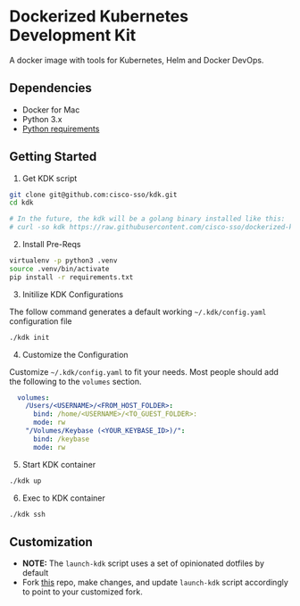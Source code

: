 Dockerized Kubernetes Development Kit
===

A docker image with tools for Kubernetes, Helm and Docker DevOps.

## Dependencies

* Docker for Mac
* Python 3.x
* [Python requirements](requirements.txt)

## Getting Started

1. Get KDK script

```bash
git clone git@github.com:cisco-sso/kdk.git
cd kdk

# In the future, the kdk will be a golang binary installed like this:
# curl -so kdk https://raw.githubusercontent.com/cisco-sso/dockerized-k8s-devkit/master/kdk && chmod +x kdk
```

2. Install Pre-Reqs

```bash
virtualenv -p python3 .venv
source .venv/bin/activate
pip install -r requirements.txt
```

3. Initilize KDK Configurations

The follow command generates a default working `~/.kdk/config.yaml` configuration file

```bash
./kdk init
```

4. Customize the Configuration

Customize `~/.kdk/config.yaml` to fit your needs.  Most people should add the
following to the `volumes` section.

```yaml
  volumes:
    /Users/<USERNAME>/<FROM_HOST_FOLDER>:
      bind: /home/<USERNAME>/<TO_GUEST_FOLDER>:
      mode: rw
    "/Volumes/Keybase (<YOUR_KEYBASE_ID>)/":
      bind: /keybase
      mode: rw
```

5. Start KDK container

```bash
./kdk up
```

6. Exec to KDK container

```bash
./kdk ssh
```

## Customization
* **NOTE:**  The `launch-kdk` script uses a set of opinionated dotfiles by default
* Fork [this](https://github.com/cisco-sso/yadm-dotfiles) repo, make changes, and update `launch-kdk` script accordingly to point to your customized fork.
